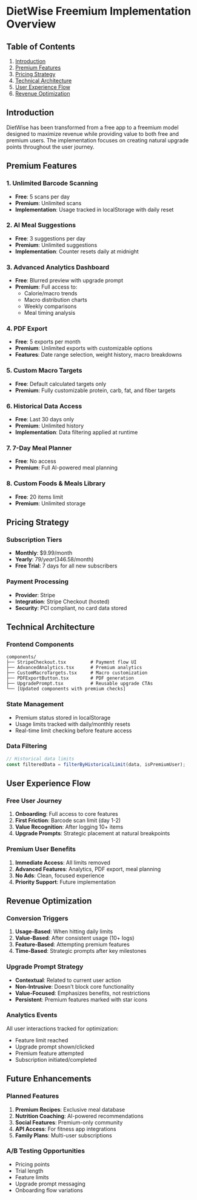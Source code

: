 # DietWise Freemium Implementation Overview

## Table of Contents
1. [Introduction](#introduction)
2. [Premium Features](#premium-features)
3. [Pricing Strategy](#pricing-strategy)
4. [Technical Architecture](#technical-architecture)
5. [User Experience Flow](#user-experience-flow)
6. [Revenue Optimization](#revenue-optimization)

## Introduction

DietWise has been transformed from a free app to a freemium model designed to maximize revenue while providing value to both free and premium users. The implementation focuses on creating natural upgrade points throughout the user journey.

## Premium Features

### 1. **Unlimited Barcode Scanning**
- **Free**: 5 scans per day
- **Premium**: Unlimited scans
- **Implementation**: Usage tracked in localStorage with daily reset

### 2. **AI Meal Suggestions**
- **Free**: 3 suggestions per day
- **Premium**: Unlimited suggestions
- **Implementation**: Counter resets daily at midnight

### 3. **Advanced Analytics Dashboard**
- **Free**: Blurred preview with upgrade prompt
- **Premium**: Full access to:
  - Calorie/macro trends
  - Macro distribution charts
  - Weekly comparisons
  - Meal timing analysis

### 4. **PDF Export**
- **Free**: 5 exports per month
- **Premium**: Unlimited exports with customizable options
- **Features**: Date range selection, weight history, macro breakdowns

### 5. **Custom Macro Targets**
- **Free**: Default calculated targets only
- **Premium**: Fully customizable protein, carb, fat, and fiber targets

### 6. **Historical Data Access**
- **Free**: Last 30 days only
- **Premium**: Unlimited history
- **Implementation**: Data filtering applied at runtime

### 7. **7-Day Meal Planner**
- **Free**: No access
- **Premium**: Full AI-powered meal planning

### 8. **Custom Foods & Meals Library**
- **Free**: 20 items limit
- **Premium**: Unlimited storage

## Pricing Strategy

### Subscription Tiers
- **Monthly**: $9.99/month
- **Yearly**: $79/year (34% savings, ~$6.58/month)
- **Free Trial**: 7 days for all new subscribers

### Payment Processing
- **Provider**: Stripe
- **Integration**: Stripe Checkout (hosted)
- **Security**: PCI compliant, no card data stored

## Technical Architecture

### Frontend Components
```
components/
├── StripeCheckout.tsx         # Payment flow UI
├── AdvancedAnalytics.tsx      # Premium analytics
├── CustomMacroTargets.tsx     # Macro customization
├── PDFExportButton.tsx        # PDF generation
├── UpgradePrompt.tsx          # Reusable upgrade CTAs
└── [Updated components with premium checks]
```

### State Management
- Premium status stored in localStorage
- Usage limits tracked with daily/monthly resets
- Real-time limit checking before feature access

### Data Filtering
```typescript
// Historical data limits
const filteredData = filterByHistoricalLimit(data, isPremiumUser);
```

## User Experience Flow

### Free User Journey
1. **Onboarding**: Full access to core features
2. **First Friction**: Barcode scan limit (day 1-2)
3. **Value Recognition**: After logging 10+ items
4. **Upgrade Prompts**: Strategic placement at natural breakpoints

### Premium User Benefits
1. **Immediate Access**: All limits removed
2. **Advanced Features**: Analytics, PDF export, meal planning
3. **No Ads**: Clean, focused experience
4. **Priority Support**: Future implementation

## Revenue Optimization

### Conversion Triggers
1. **Usage-Based**: When hitting daily limits
2. **Value-Based**: After consistent usage (10+ logs)
3. **Feature-Based**: Attempting premium features
4. **Time-Based**: Strategic prompts after key milestones

### Upgrade Prompt Strategy
- **Contextual**: Related to current user action
- **Non-Intrusive**: Doesn't block core functionality
- **Value-Focused**: Emphasizes benefits, not restrictions
- **Persistent**: Premium features marked with star icons

### Analytics Events
All user interactions tracked for optimization:
- Feature limit reached
- Upgrade prompt shown/clicked
- Premium feature attempted
- Subscription initiated/completed

## Future Enhancements

### Planned Features
1. **Premium Recipes**: Exclusive meal database
2. **Nutrition Coaching**: AI-powered recommendations
3. **Social Features**: Premium-only community
4. **API Access**: For fitness app integrations
5. **Family Plans**: Multi-user subscriptions

### A/B Testing Opportunities
- Pricing points
- Trial length
- Feature limits
- Upgrade prompt messaging
- Onboarding flow variations